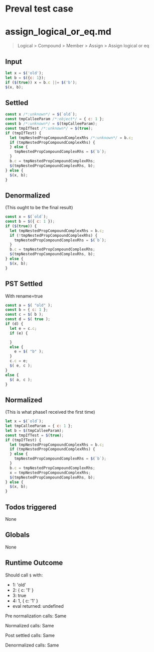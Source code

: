 # Preval test case

# assign_logical_or_eq.md

> Logical > Compound > Member > Assign > Assign logical or eq
>
>

## Input

`````js filename=intro
let x = $('old');
let b = $({c: 1});
if ($(true)) x = b.c ||= $('b');
$(x, b);
`````


## Settled


`````js filename=intro
const x /*:unknown*/ = $(`old`);
const tmpCalleeParam /*:object*/ = { c: 1 };
const b /*:unknown*/ = $(tmpCalleeParam);
const tmpIfTest /*:unknown*/ = $(true);
if (tmpIfTest) {
  let tmpNestedPropCompoundComplexRhs /*:unknown*/ = b.c;
  if (tmpNestedPropCompoundComplexRhs) {
  } else {
    tmpNestedPropCompoundComplexRhs = $(`b`);
  }
  b.c = tmpNestedPropCompoundComplexRhs;
  $(tmpNestedPropCompoundComplexRhs, b);
} else {
  $(x, b);
}
`````


## Denormalized
(This ought to be the final result)

`````js filename=intro
const x = $(`old`);
const b = $({ c: 1 });
if ($(true)) {
  let tmpNestedPropCompoundComplexRhs = b.c;
  if (!tmpNestedPropCompoundComplexRhs) {
    tmpNestedPropCompoundComplexRhs = $(`b`);
  }
  b.c = tmpNestedPropCompoundComplexRhs;
  $(tmpNestedPropCompoundComplexRhs, b);
} else {
  $(x, b);
}
`````


## PST Settled
With rename=true

`````js filename=intro
const a = $( "old" );
const b = { c: 1 };
const c = $( b );
const d = $( true );
if (d) {
  let e = c.c;
  if (e) {

  }
  else {
    e = $( "b" );
  }
  c.c = e;
  $( e, c );
}
else {
  $( a, c );
}
`````


## Normalized
(This is what phase1 received the first time)

`````js filename=intro
let x = $(`old`);
let tmpCalleeParam = { c: 1 };
let b = $(tmpCalleeParam);
const tmpIfTest = $(true);
if (tmpIfTest) {
  let tmpNestedPropCompoundComplexRhs = b.c;
  if (tmpNestedPropCompoundComplexRhs) {
  } else {
    tmpNestedPropCompoundComplexRhs = $(`b`);
  }
  b.c = tmpNestedPropCompoundComplexRhs;
  x = tmpNestedPropCompoundComplexRhs;
  $(tmpNestedPropCompoundComplexRhs, b);
} else {
  $(x, b);
}
`````


## Todos triggered


None


## Globals


None


## Runtime Outcome


Should call `$` with:
 - 1: 'old'
 - 2: { c: '1' }
 - 3: true
 - 4: 1, { c: '1' }
 - eval returned: undefined

Pre normalization calls: Same

Normalized calls: Same

Post settled calls: Same

Denormalized calls: Same
